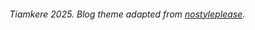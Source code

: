 
###### Tiamkere 2025. Blog theme adapted from [nostyleplease](https://github.com/hanwenguo/hugo-theme-nostyleplease).
